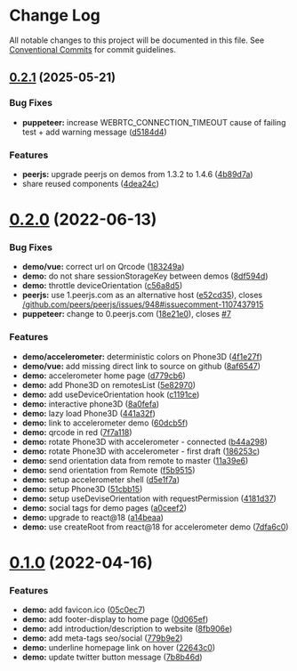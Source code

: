 # Change Log

All notable changes to this project will be documented in this file.
See [Conventional Commits](https://conventionalcommits.org) for commit guidelines.

## [0.2.1](https://github.com/topheman/webrtc-remote-control/compare/@webrtc-remote-control/demo@0.2.0...@webrtc-remote-control/demo@0.2.1) (2025-05-21)


### Bug Fixes

* **puppeteer:** increase WEBRTC_CONNECTION_TIMEOUT cause of failing test + add warning message ([d5184d4](https://github.com/topheman/webrtc-remote-control/commit/d5184d445c28e2ac4a4d97beaed76277b14eccb8))


### Features

* **peerjs:** upgrade peerjs on demos from 1.3.2 to 1.4.6 ([4b89d7a](https://github.com/topheman/webrtc-remote-control/commit/4b89d7ad7993a6b3bf7f31e034ed9b4ac19f3b74))
* share reused components ([4dea24c](https://github.com/topheman/webrtc-remote-control/commit/4dea24ccf41d322bd1cd5fa5f9c82a28d429b0b7))





# [0.2.0](https://github.com/topheman/webrtc-remote-control/compare/@webrtc-remote-control/demo@0.1.0...@webrtc-remote-control/demo@0.2.0) (2022-06-13)


### Bug Fixes

* **demo/vue:** correct url on Qrcode ([183249a](https://github.com/topheman/webrtc-remote-control/commit/183249a62c91e49df255f92a4515cd6bb3bd679d))
* **demo:** do not share sessionStorageKey between demos ([8df594d](https://github.com/topheman/webrtc-remote-control/commit/8df594dbc2aaeda3ae3d853df167e9f1ef9adab7))
* **demo:** throttle deviceOrientation ([c56a8d5](https://github.com/topheman/webrtc-remote-control/commit/c56a8d5d18269886e1d3ab30d0340cc80c507293))
* **peerjs:** use 1.peerjs.com as an alternative host ([e52cd35](https://github.com/topheman/webrtc-remote-control/commit/e52cd3505834b71746a85fa9097dc3269c3d8ad3)), closes [/github.com/peers/peerjs/issues/948#issuecomment-1107437915](https://github.com//github.com/peers/peerjs/issues/948/issues/issuecomment-1107437915)
* **puppeteer:** change to 0.peerjs.com ([18e21e0](https://github.com/topheman/webrtc-remote-control/commit/18e21e0d22f1bbaca0af5aeb5e0836c89ba2ae76)), closes [#7](https://github.com/topheman/webrtc-remote-control/issues/7)


### Features

* **demo/accelerometer:** deterministic colors on Phone3D ([4f1e27f](https://github.com/topheman/webrtc-remote-control/commit/4f1e27f3e9a65259ca846e95d86f270cbea95a56))
* **demo/vue:** add missing direct link to source on github ([8af6547](https://github.com/topheman/webrtc-remote-control/commit/8af65478e35e6fdbab2df04391db2affc7decf15))
* **demo:** accelerometer home page ([d779cb6](https://github.com/topheman/webrtc-remote-control/commit/d779cb62c54d7d595e435d545baf1e8d59934538))
* **demo:** add Phone3D on remotesList ([5e82970](https://github.com/topheman/webrtc-remote-control/commit/5e829707eb5d06e41e0720bb1966be57651a48f4))
* **demo:** add useDeviceOrientation hook ([c1191ce](https://github.com/topheman/webrtc-remote-control/commit/c1191ce8757d81a9d4c1089cfa49ded899c0a15d))
* **demo:** interactive phone3D ([8a0fefa](https://github.com/topheman/webrtc-remote-control/commit/8a0fefaa667723df2c230c473446d7eff1fbe32b))
* **demo:** lazy load Phone3D ([441a32f](https://github.com/topheman/webrtc-remote-control/commit/441a32f40d0b0acd95d884bb25185fccb201e7b4))
* **demo:** link to accelerometer demo ([60dcb5f](https://github.com/topheman/webrtc-remote-control/commit/60dcb5ffa320c1d7413994cb0cb5a4f87efff7b7))
* **demo:** qrcode in red ([7f7a118](https://github.com/topheman/webrtc-remote-control/commit/7f7a118f1b997d8a91ecfd859e00f1d33aba718d))
* **demo:** rotate Phone3D with accelerometer - connected ([b44a298](https://github.com/topheman/webrtc-remote-control/commit/b44a29890c421cec3c17c7607e8d1b12125de0a8))
* **demo:** rotate Phone3D with accelerometer - first draft ([186253c](https://github.com/topheman/webrtc-remote-control/commit/186253c486b8605cc3885f0b30126841a3a80e15))
* **demo:** send orientation data from remote to master ([11a39e6](https://github.com/topheman/webrtc-remote-control/commit/11a39e612829b4124efe7c3490264038060c6b80))
* **demo:** send orientation from Remote ([f5b9515](https://github.com/topheman/webrtc-remote-control/commit/f5b951547478b489d2d65cb9b9409fef1f118b10))
* **demo:** setup accelerometer shell ([d5e1f7a](https://github.com/topheman/webrtc-remote-control/commit/d5e1f7a52fea72579a8495732bc4c7aee310f955))
* **demo:** setup Phone3D ([51cbb15](https://github.com/topheman/webrtc-remote-control/commit/51cbb15d226f8e742f3c65fbf8041350556bf73b))
* **demo:** setup useDeviseOrientation with requestPermission ([4181d37](https://github.com/topheman/webrtc-remote-control/commit/4181d372a0285532284797b8250d81c31347b096))
* **demo:** social tags for demo pages ([a0ceef2](https://github.com/topheman/webrtc-remote-control/commit/a0ceef2618723ed65dfdebc03af39aa496b08d0f))
* **demo:** upgrade to react@18 ([a14beaa](https://github.com/topheman/webrtc-remote-control/commit/a14beaa7954c08a8b44757a9928fce5dd97bb417))
* **demo:** use createRoot from react@18 for accelerometer demo ([7dfa6c0](https://github.com/topheman/webrtc-remote-control/commit/7dfa6c058f2817d755b22511103376db0edde4ee))





# [0.1.0](https://github.com/topheman/webrtc-remote-control/compare/@webrtc-remote-control/demo@0.0.1...@webrtc-remote-control/demo@0.1.0) (2022-04-16)


### Features

* **demo:** add favicon.ico ([05c0ec7](https://github.com/topheman/webrtc-remote-control/commit/05c0ec71ca54cc1d151b6ca52c868bedea2d1a45))
* **demo:** add footer-display to home page ([0d065ef](https://github.com/topheman/webrtc-remote-control/commit/0d065ef70738429a46260163afc98feba31aa47f))
* **demo:** add introduction/description to website ([8fb906e](https://github.com/topheman/webrtc-remote-control/commit/8fb906e460e6bbcb462836931f510862a04a6d68))
* **demo:** add meta-tags seo/social ([779b9e2](https://github.com/topheman/webrtc-remote-control/commit/779b9e2a5db64b1a678ab98e82c01a268a5b90ee))
* **demo:** underline homepage link on hover ([22643c0](https://github.com/topheman/webrtc-remote-control/commit/22643c0fbf9289f12b64c5ab6be2fc02d7ea64e8))
* **demo:** update twitter button message ([7b8b46d](https://github.com/topheman/webrtc-remote-control/commit/7b8b46d5cf69d553d4fc6aa18c2f2576fb5fc33f))

